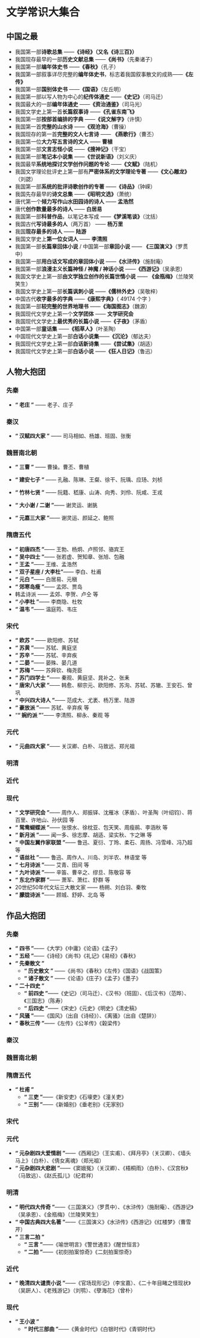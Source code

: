 # 文学常识大集合



## 中国之最

* 我国第一部**诗歌总集** ——**《诗经》（又名《诗三百》）**
* 我国现存最早的一部**历史文献总集** ——**《尚书》**（先秦诸子）
* 我国第一部**编年体史书** ——**《春秋》**（孔子）
* 我国第一部叙事详尽完整的**编年体史书**，标志着我国叙事散文的成熟——**《左传》**
* 我国第一部**国别体史书** ——**《国语》**（左丘明）
* 我国第一部以写人物为中心的**纪传体通史** ——**《史记》**（司马迁）
* 我国最大的一部**编年体通史** ——**《资治通鉴》**（司马光）
* 我国文学史上第一首**长篇叙事诗** ——**《孔雀东南飞》**
* 我国第一部**按部首编排的字典** ——**《说文解字》**（许慎）
* 我国第一首**完整的山水诗** ——**《观沧海》**（曹操）
* 我国现存的第一首**完整的文人七言诗** —— **《燕歌行》**（曹丕）
* 我国第一位**大力写五言诗的文人** —— **曹植**
* 我国第一部**文言志怪小说** ——**《搜神记》**（干宝）
* 我国第一部**笔记本小说集** ——**《世说新语》**（刘义庆）
* 我国最早**系统地探讨文学创作问题的专论** ——**《文赋》**（陆机）
* 我国文学理论批评史上第一部有**严密体系的文学理论专著** ——**《文心雕龙》**（刘勰）
* 我国第一部**系统的批评诗歌创作的专著** ——**《诗品》**（钟嵘）
* 我国先存最早的**诗文总集** ——**《昭明文选》**（萧统）
* 唐代第一个**倾力写作山水田园诗的诗人** —— **孟浩然**
* 唐代**创作数量最多的诗人** —— **白居易**
* 我国第一部**科普作品**，以笔记本写成 ——**《梦溪笔谈》**（沈括）
* 我国古代**写诗最多的人**（两万首） —— **杨万里**
* 我国**现存最多的诗人** —— **陆游**
* 我国文学史上**第一位女词人** —— **李清照**
* 我国第一部**长篇章回体小说** / 中国第一部**章回小说** —— **《三国演义》**（罗贯中）
* 我国第一部**用白话文写成的章回体小说** ——**《水浒传》**（施耐庵）
* 我国第一部**浪漫主义长篇神怪 / 神魔 / 神话小说** ——**《西游记》**（吴承恩）
* 我国文学史上第一部**由文学独立创作的长篇世情小说** —— **《金瓶梅》**（兰陵笑笑生）
* 我国文学史上第一部**长篇讽刺小说** ——**《儒林外史》**（吴敬梓）
* 中国古代**收字最多的字典** ——**《康熙字典》**（ 49174 个字 ）
* 我国第一部**较完整的世界地理书** ——**《海国图志》**（魏源）
* 我国现代文学史上第一个**文学团体** —— **文学研究会**
* 我国现代文学史上**最优秀的长篇小说** ——**《子夜》**（茅盾）
* 中国第一部**童话集** ——**《稻草人》**（叶圣陶）
* 中国现代文学史上第一部**白话小说集**——**《沉沦》**（郁达夫）
* 我国现代文学史上第一部**白话新诗集** ——**《尝试集》**（胡适）
* 我国现代文学史上第一部**白话小说** ——**《狂人日记》**（鲁迅）











## 人物大抱团



### 先秦

* **“ 老庄 ”** —— 老子、庄子



### 秦汉

* **“ 汉赋四大家 ”** —— 司马相如、杨雄、班固、张衡



### 魏晋南北朝

* **“ 三曹 ”** —— 曹操。曹丕、曹植

* **“ 建安七子 ”** —— 孔融、陈琳、王粲、徐干、阮瑀、应玚、刘桢

* **“ 竹林七贤 ”** —— 阮籍、嵇康、山涛、向秀、刘伶、阮咸、王戎
* **“ 大小谢 / 二谢 ”**—— 谢灵运、谢朓
* **“ 元嘉三大家 ”**—— 谢灵运、颜延之、鲍照



### 隋唐五代

* **“ 初唐四杰 ”**—— 王勃、杨炯、卢照邻、骆宾王
* **“ 吴中四士 ”**—— 张若虚、贺知章、张旭、包融
* **“ 王孟 ”**—— 王维、孟浩然
* **“ 双子星座 / 大李杜”**—— 李白、杜甫
* **“ 元白 ”**—— 白居易、元稹
* **“ 郊寒岛瘦 ”**—— 孟郊、贾岛
* 韩孟诗派 —— 孟郊、李贺、卢仝 等 
* **“ 小李杜 ”**—— 李商隐、杜牧
* **“ 温韦 ”**—— 温庭筠、韦庄



### 宋代

* **“ 欧苏 ”** —— 欧阳修、苏轼
* **“ 苏黄 ”**—— 苏轼、黄庭坚
* **“ 苏辛 ”**—— 苏轼、辛弃疾
* **“ 二晏 ”**—— 晏殊、晏几道
* **“ 苏梅 ”**—— 苏舜钦、梅尧臣
* **“ 苏门四学士 ”**—— 秦观、黄庭坚、晁补之、张耒
* **“ 唐宋八大家 ”**—— 韩愈、柳宗元、欧阳修、苏洵、苏轼、苏辙、王安石、曾巩
* **“ 中兴四大诗人 ”**—— 范成大、尤袤、杨万里、陆游
* **“ 豪放派 ”**—— 苏轼、辛弃疾 等
* “**“ 婉约派 ”**”—— 李清照、柳永、秦观 等



### 元代

* **“ 元曲四大家 ”**—— 关汉卿、白朴、马致远、郑光祖



### 明清



### 近代



### 现代

* **“ 文学研究会 ”**—— 周作人、郑振铎、沈雁冰（茅盾）、叶圣陶（叶绍钧）、蒋百里、许地山、孙伏园 等
* **“ 鸳鸯蝴蝶派 ”**—— 张恨水、徐枕亚、包天笑、周瘦鹃、李涵秋 等
* **“ 新月派 ”**—— 闻一多、徐志摩、胡适、梁实秋、卞之琳 等
* **“ 中国左翼作家联盟 ”**—— 鲁迅、夏衍、丁玲、柔石、周扬、冯雪峰、冯乃超 等
* **“ 语丝社 ”**—— 鲁迅、周作人、川岛、刘半农、林语堂 等
* **“ 七月诗派 ”**—— 艾青、田间 等
* **“ 九叶诗派 ”**—— 辛笛、曹辛之、缪旦、陈敬容 等
* **“ 东北作家群 ”**—— 萧军、萧红、舒群 等
* 20世纪50年代文坛三大散文家 —— 杨朔、刘白羽、秦牧
* **“ 朦胧诗派 ”**—— 顾城、舒婷、北岛 等











## 作品大抱团



### 先秦

* **“ 四书 ”**——《大学》《中庸》《论语》《孟子》
* **“ 五经 ”**——《诗经》《尚书》《礼记》《易经》《春秋》
* **“ 先秦散文 ”**
    * **“ 历史散文 ”** ——《尚书》《春秋》《左传》《国语》《战国策》
    * **“ 诸子散文 ”** ——《论语》《庄子》《孟子》《墨子》
* **“ 二十四史 ”**
    * **“ 前四史 ”**——《史记》（司马迁）、《汉书》（班固）、《后汉书》（范晔）、《三国志》（陈寿）
    * **“ 后四史 ”**——《宋史》《元史》《明史》《清史稿》
* **“ 风骚 ”**——《国风》（出自《诗经》）、《离骚》（出自《楚辞》）
* **“ 春秋三传 ”**——《左传》《公羊传》《榖梁传》



### 秦汉



### 魏晋南北朝



### 隋唐五代

* **“ 杜甫 ”**
    * **“ 三吏 ”**——《新安吏》《石壕吏》《潼关吏》
    * **“ 三别 ”**——《新婚别》《垂老别》《无家别》



### 宋代



### 元代

* **“ 元杂剧四大爱情剧 ”**——《西厢记》（王实甫）、《拜月亭》（关汉卿）、《墙头马上》（白朴）、《倩女离魂》（郑光祖）
* **“ 元杂剧四大悲剧 ”**——《窦娥冤》（关汉卿）、《梧桐雨》（白朴）、《汉宫秋》（马致远）、《赵氏孤儿》（纪君祥）



### 明清

* **“ 明代四大传奇 ”**——《三国演义》（罗贯中）、《水浒传》（施耐庵）、《西游记》（吴承恩）、《金瓶梅》（兰陵笑笑生）
* **“ 中国古典四大名著 ”**——《三国演义》《水浒传》《西游记》《红楼梦》（曹雪芹）
* **“ 三言二拍 ”**
    * **“ 三言 ”**——《喻世明言》《警世通言》《醒世恒言》
    * **“ 二拍 ”**——《初刻拍案惊奇》《二刻拍案惊奇》



### 近代

* **“ 晚清四大谴责小说 ”**——《官场现形记》（李宝嘉）、《二十年目睹之怪现状》（吴趼人）、《老残游记》（刘鹗）、《孽海花》（曾朴）



### 现代

* **“ 王小波 ”**
    * **“ 时代三部曲 ”**——《黄金时代》《白银时代》《青铜时代》



















